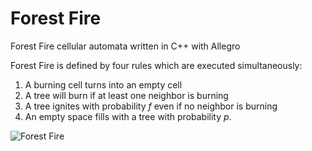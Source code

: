 # Forest Fire
Forest Fire cellular automata written in C++ with Allegro

Forest Fire is defined by four rules which are executed simultaneously:

1. A burning cell turns into an empty cell
2. A tree will burn if at least one neighbor is burning
3. A tree ignites with probability *f* even if no neighbor is burning
4. An empty space fills with a tree with probability *p*.


![Forest Fire](forestfire.gif)
